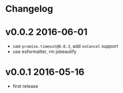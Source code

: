 # Changelog

# v0.0.2 2016-06-01
- use `promise.timeout@0.0.3`, add `onCancel` support
- use esformatter, rm jsbeautify

# v0.0.1 2016-05-16
- first release
